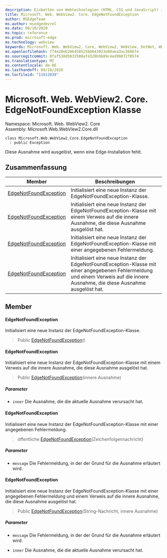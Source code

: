 ```yaml
---
description: Einbetten von Webtechnologien (HTML, CSS und JavaScript) in ihre systemeigenen Anwendungen mit dem Microsoft Edge WebView2-Steuerelement
title: Microsoft. Web. WebView2. Core. EdgeNotFoundException
author: MSEdgeTeam
ms.author: msedgedevrel
ms.date: 09/10/2020
ms.topic: reference
ms.prod: microsoft-edge
ms.technology: webview
keywords: Microsoft. Web. WebView2, Core, WebView2, WebView, DotNet, WPF, WinForms, APP, Edge, CoreWebView2, CoreWebView2Controller, Browser Control, Edge HTML, Microsoft. Web. WebView2. Core. EdgeNotFoundException
ms.openlocfilehash: f74e28eb206458525b0043023e80aea3ac368674
ms.sourcegitcommit: 0faf538d5033508af4320b9b89c4ed99872f0574
ms.translationtype: MT
ms.contentlocale: de-DE
ms.lasthandoff: 09/10/2020
ms.locfileid: "11012038"
---
```

# Microsoft. Web. WebView2. Core. EdgeNotFoundException Klasse 

Namespace: Microsoft. Web. WebView2. Core \
Assembly: Microsoft.Web.WebView2.Core.dll

```
class Microsoft.Web.WebView2.Core.EdgeNotFoundException
  : public Exception
```

Diese Ausnahme wird ausgelöst, wenn eine Edge-Installation fehlt.

## Zusammenfassung

 Member                        | Beschreibungen
--------------------------------|---------------------------------------------
[EdgeNotFoundException](#edgenotfoundexception) | Initialisiert eine neue Instanz der EdgeNotFoundException-Klasse.
[EdgeNotFoundException](#edgenotfoundexception) | Initialisiert eine neue Instanz der EdgeNotFoundException-Klasse mit einem Verweis auf die innere Ausnahme, die diese Ausnahme ausgelöst hat.
[EdgeNotFoundException](#edgenotfoundexception) | Initialisiert eine neue Instanz der EdgeNotFoundException-Klasse mit einer angegebenen Fehlermeldung.
[EdgeNotFoundException](#edgenotfoundexception) | Initialisiert eine neue Instanz der EdgeNotFoundException-Klasse mit einer angegebenen Fehlermeldung und einem Verweis auf die innere Ausnahme, die diese Ausnahme ausgelöst hat.

## Member

#### EdgeNotFoundException 

Initialisiert eine neue Instanz der EdgeNotFoundException-Klasse.

> Public [EdgeNotFoundException](#edgenotfoundexception)()

#### EdgeNotFoundException 

Initialisiert eine neue Instanz der EdgeNotFoundException-Klasse mit einem Verweis auf die innere Ausnahme, die diese Ausnahme ausgelöst hat.

> Public [EdgeNotFoundException](#edgenotfoundexception)(innere Ausnahme)

##### Parameter
* `inner` Die Ausnahme, die die aktuelle Ausnahme verursacht hat.

#### EdgeNotFoundException 

Initialisiert eine neue Instanz der EdgeNotFoundException-Klasse mit einer angegebenen Fehlermeldung.

> öffentliche [EdgeNotFoundException](#edgenotfoundexception)(Zeichenfolgennachricht)

##### Parameter
* `message` Die Fehlermeldung, in der der Grund für die Ausnahme erläutert wird.

#### EdgeNotFoundException 

Initialisiert eine neue Instanz der EdgeNotFoundException-Klasse mit einer angegebenen Fehlermeldung und einem Verweis auf die innere Ausnahme, die diese Ausnahme ausgelöst hat.

> Public [EdgeNotFoundException](#edgenotfoundexception)(String-Nachricht, innere Ausnahme)

##### Parameter
* `message` Die Fehlermeldung, in der der Grund für die Ausnahme erläutert wird. 

* `inner` Die Ausnahme, die die aktuelle Ausnahme verursacht hat.

